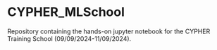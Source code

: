 # CYPHER_MLSchool
Repository containing the hands-on jupyter notebook for the CYPHER Training School (09/09/2024-11/09/2024).
